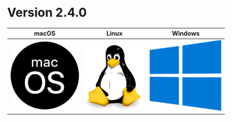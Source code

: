 # Version 2.4.0

| macOS | Linux | Windows |
| --- | --- | --- |
| [![](assets/macos.png)](http://www.roland-tilgner.de/) | [![](assets/linux.png)](http://www.roland-tilgner.de/) | [![](assets/windows.png)](http://www.roland-tilgner.de/) |
